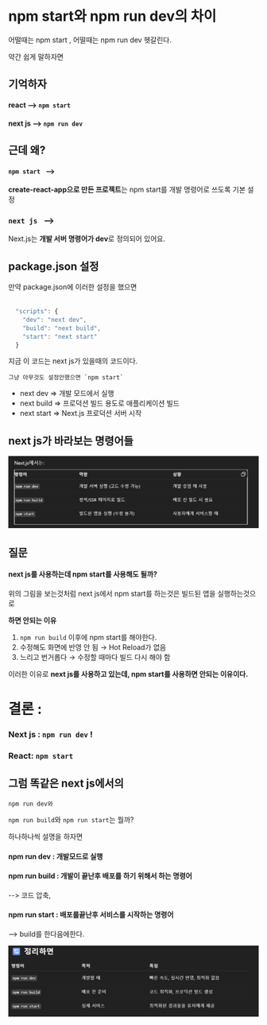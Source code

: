 # npm start와 npm run dev의 차이

어떨때는 npm start , 어떨때는 npm run dev 헷갈린다.

약간 쉽게 말하자면

## 기억하자

#### react --> `npm start`

#### next js --> `npm run dev`


## 근데 왜?

#### `npm start `  --> 

**create-react-app으로 만든 프로젝트**는 npm start를 개발 명령어로 쓰도록 기본 설정


### `next js ` -->

Next.js는 **개발 서버 명령어가 dev**로 정의되어 있어요.


## package.json 설정


만약 package.json에 이러한 설정을 했으면 
```javascript

  "scripts": {
    "dev": "next dev",
    "build": "next build",
    "start": "next start"
  }
```
지금 이 코드는 next js가 있을때의 코드이다.


    그냥 아무것도 설정안했으면 `npm start`

+ next dev ⇒ 개발 모드에서 실행
+ next build ⇒ 프로덕션 빌드 용도로 애플리케이션 빌드
+ next start ⇒ Next.js 프로덕션 서버 시작


## next js가 바라보는 명령어들

![alt text](../개념정리/이미지/next%20js%20명령어%20차이점.png)

## 질문

#### next js를 사용하는데 npm start를 사용해도 될까?


위의 그림을 보는것처럼 next js에서 npm start를 하는것은 빌드된 앱을 실행하는것으로 

**하면 안되는 이유**
1. `npm run build` 이후에 npm start를 해야한다.
2. 수정해도 화면에 반영 안 됨 → Hot Reload가 없음
3. 느리고 번거롭다
→ 수정할 때마다 빌드 다시 해야 함


이러한 이유로 **next js를 사용하고 있는데, npm start를 사용하면 안되는 이유이다.**


# 결론 : 

### Next js : `npm run dev` !
### React:  `npm start`



## 그럼 똑같은 next js에서의

`npm run dev와`

`npm run build`와
`npm run start`는 뭘까?


하나하나씩 설명을 하자면


#### npm run dev : 개발모드로 실행
#### npm run build : 개발이 끝난후 배포를 하기 위해서 하는 명령어  
--> 코드 압축,  
#### npm run start : 배포를끝난후 서비스를 시작하는 명령어

--> build를 한다음에한다.


![이](이미지/nextjs%20명령어%20차이.png)